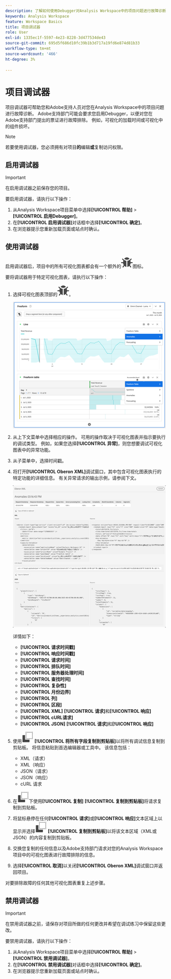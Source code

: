 ```yaml
---
description: 了解如何使用Debugger对Analysis Workspace中的项目问题进行故障诊断。
keywords: Analysis Workspace
feature: Workspace Basics
title: 项目调试器
role: User
exl-id: 1335ec1f-5597-4e23-8228-3d477534de43
source-git-commit: 695d5f686d10fc39b1b3d717a19fd6e874d81b33
workflow-type: tm+mt
source-wordcount: '466'
ht-degree: 3%

---
```


# 项目调试器

项目调试器可帮助您和Adobe支持人员对您在Analysis Workspace中的项目问题进行故障诊断。 Adobe支持部门可能会要求您启用Debugger，以便对您在Adobe支持部门提出的票证进行故障排除。 例如，可视化的加载时间或可视化中的组件损坏。

>[!NOTE]
>
>若要使用调试器，您必须拥有对项目&#x200B;**的**&#x200B;编辑&#x200B;**或**&#x200B;复制[&#x200B; &#x200B;](https://experienceleague.adobe.com/en/docs/experience-cloud-kcs/kbarticles/ka-25744)访问权限。
>


## 启用调试器

>[!IMPORTANT]
>
>在启用调试器之前保存您的项目。
>

要启用调试器，请执行以下操作：

1. 从Analysis Workspace项目菜单中选择&#x200B;**[!UICONTROL 帮助]** > **[!UICONTROL 启用Debugger]**。
1. 在&#x200B;**[!UICONTROL 启用调试器]**&#x200B;对话框中选择&#x200B;**[!UICONTROL 确定]**。
1. 在浏览器提示您重新加载页面或站点时确认。


## 使用调试器

启用调试器后，项目中的所有可视化图表都会有一个额外的![错误](/help/assets/icons/Bug.svg)图标。

要将调试器用于特定可视化图表，请执行以下操作：

1. 选择可视化图表顶部的![错误](/help/assets/icons/Bug.svg)。

   ![调试器上下文菜单](assets/debugger-context-menu.png)

1. 从上下文菜单中选择相应的操作。 可用的操作取决于可视化图表并指示要执行的调试类型。 例如，如果您选择&#x200B;**[!UICONTROL 异常]**，则您想要调试可视化图表中的异常功能。
1. 从子菜单中，选择时间戳。
1. 将打开&#x200B;**[!UICONTROL Oberon XML]**&#x200B;调试窗口，其中包含可视化图表执行的特定功能的详细信息。 有关异常请求的输出示例，请参阅下文。

   ![输出调试请求](assets/debugger-oberon.png)

   详情如下：

   * **[!UICONTROL 请求时间戳]**
   * **[!UICONTROL 响应时间戳]**
   * **[!UICONTROL 请求时间]**
   * **[!UICONTROL 排队时间]**
   * **[!UICONTROL 服务器处理时间]**
   * **[!UICONTROL 查找时间]**
   * **[!UICONTROL 复杂性]**
   * **[!UICONTROL 月份边界]**
   * **[!UICONTROL 列]**
   * **[!UICONTROL 区段]**
   * **[!UICONTROL XML]** **[!UICONTROL 请求]**&#x200B;和&#x200B;**[!UICONTROL 响应]**
   * **[!UICONTROL cURL请求]**
   * **[!UICONTROL JSON]** **[!UICONTROL 请求]**&#x200B;和&#x200B;**[!UICONTROL 响应]**

1. 使用![复制](/help/assets/icons/Copy.svg) **[!UICONTROL 将所有字段复制到剪贴板]**&#x200B;以将所有调试信息复制到剪贴板。 将信息粘贴到首选编辑器或工具中。 该信息包括：

   * XML（请求）
   * XML（响应）
   * JSON（请求）
   * JSON（响应）
   * cURL 请求

1. 在![cURL请求](/help/assets/icons/Copy.svg)下使用&#x200B;**[!UICONTROL 复制]** **[!UICONTROL 复制到剪贴板]**&#x200B;将请求复制到剪贴板。
1. 将鼠标悬停在任何&#x200B;**[!UICONTROL 请求]**&#x200B;或&#x200B;**[!UICONTROL 响应]**&#x200B;文本区域上以显示并选择![复制](/help/assets/icons/Copy.svg) **[!UICONTROL 复制到剪贴板]**&#x200B;以将该文本区域（XML或JSON）的内容复制到剪贴板。

1. 交换您复制的任何信息以及Adobe支持部门请求对您的Analysis Workspace项目中的可视化图表进行故障排除的信息。

1. 选择&#x200B;**[!UICONTROL 取消]**&#x200B;以关闭&#x200B;**[!UICONTROL Oberon XML]**&#x200B;调试窗口并返回项目。

对要排除故障的任何其他可视化图表重复上述步骤。

## 禁用调试器

>[!IMPORTANT]
>
>在禁用调试器之前，请保存对项目所做的任何更改并希望在调试练习中保留这些更改。
>

要禁用调试器，请执行以下操作：

1. 从Analysis Workspace项目菜单中选择&#x200B;**[!UICONTROL 帮助]** > **[!UICONTROL 禁用调试器]**。
1. 在&#x200B;**[!UICONTROL 禁用调试器]**&#x200B;对话框中选择&#x200B;**[!UICONTROL 确定]**。
1. 在浏览器提示您重新加载页面或站点时确认。

